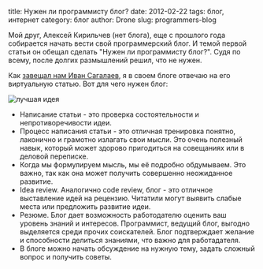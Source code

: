title: Нужен ли программисту блог?
date: 2012-02-22
tags: блог, интернет
category: блог
author: Drone
slug: programmers-blog

Мой друг, Алексей Кирильчев (нет блога), еще с прошлого года собирается начать вести свой программерский блог. И темой первой статьи он обещал сделать "Нужен ли программисту блог?". Судя по всему, после долгих размышлений решил, что не нужен.

Как [завещал нам Иван Сагалаев](http://softwaremaniacs.org/blog/2011/01/24/cross-blog-discussions/), я в своем блоге отвечаю на его виртуальную статью. Вот для чего нужен блог:

![лучшая идея](http://web-pm.ru/dilbert/archive/2011-08-29-rus.gif)

* Написание статьи - это проверка состоятельности и непротиворечивости идеи.
* Процесс написания статьи - это отличная тренировка понятно, лаконично и грамотно излагать свои мысли. Это очень полезный навык, который может здорово пригодиться на совещаниях или в деловой переписке. 
* Когда мы формулируем мысль, мы её подробно обдумываем. Это важно, так как она может получить совершенно неожиданное развитие.
* Idea review. Аналогично code review, блог - это отличное выставление идей на рецензию. Читатили могут выявить слабые места или предложить развитие идеи.
* Резюме. Блог дает возможность работодателю оценить ваш уровень знаний и интересов. Программист, ведущий блог, выгодно выделяется среди прочих соискателей. Блог подтверждает желание и способности делиться знаниями, что важно для работадателя.
* В блоге можно начать обсуждение на нужную тему, задать сложный вопрос и получить советы.
